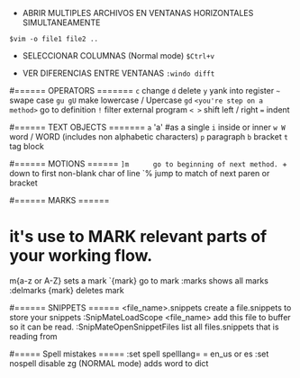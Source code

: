-   ABRIR MULTIPLES ARCHIVOS EN VENTANAS HORIZONTALES SIMULTANEAMENTE
```shell
$vim -o file1 file2 ..
```

-   SELECCIONAR COLUMNAS (Normal mode)
`$Ctrl+v`

-   VER DIFERENCIAS ENTRE VENTANAS
`:windo difft`


#====== OPERATORS =======
`c`       change
`d`       delete 
`y`       yank into register 
`~`       swape case
`gu gU`   make lowercase / Upercase
`gd`      `<you're step on a method>` go to definition
`!`       filter external program
`< >`     shift left / right
`=`       indent

#====== TEXT OBJECTS =======
`a`      'a' #as a single 
`i`      inside or inner
`w W`    word / WORD (includes non alphabetic characters)
`p`      paragraph
`b`      bracket
`t`      tag block

#====== MOTIONS ======
`]m      go to beginning of next method.
`+       down to first non-blank char of line 
`%       jump to match of next paren or bracket
 
#====== MARKS ======
# it's use to MARK relevant parts of your working flow.

m{a-z or A-Z}       sets a mark
`{mark}             go to mark
:marks              shows all marks
:delmarks {mark}    deletes mark

#====== SNIPPETS ======
<file_name>.snippets            create a file.snippets to store your snippets
:SnipMateLoadScope <file_name>  add this file to buffer so it can be read.
:SnipMateOpenSnippetFiles       list all files.snippets that is reading from

#===== Spell mistakes =====
:set spell spelllang=<lang>     <lang> = en_us or es
:set nospell                    disable
zg                              (NORMAL mode) adds word to dict
